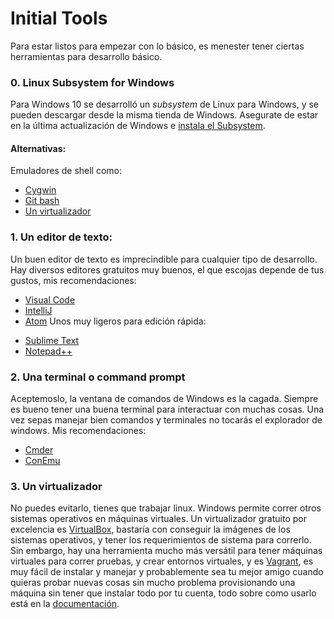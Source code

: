 # Initial Tools

Para estar listos para empezar con lo básico, es menester tener ciertas herramientas para desarrollo básico.

### 0. Linux Subsystem for Windows
Para Windows 10 se desarrolló un *subsystem* de Linux para Windows, y se pueden descargar desde la misma tienda de Windows. Asegurate de estar en la última actualización de Windows e [instala el Subsystem](https://docs.microsoft.com/en-us/windows/wsl/install-win10).

#### Alternativas:
Emuladores de shell como:
* [Cygwin](https://www.cygwin.com/) 
* [Git bash](git.md#Instalar-Git)
* [Un virtualizador](#Un-virtualizador)

### 1. Un editor de texto:
Un buen editor de texto es imprecindible para cualquier tipo de desarrollo. Hay diversos editores gratuitos muy buenos, el que escojas depende de tus gustos, mis recomendaciones:
* [Visual Code](https://code.visualstudio.com/download)
* [IntelliJ](https://www.jetbrains.com/idea/download)
* [Atom](https://atom.io/)
Unos muy ligeros para edición rápida:
- [Sublime Text](https://www.sublimetext.com/3)
- [Notepad++](https://notepad-plus-plus.org/download/v7.6.6.html)

### 2. Una terminal o command prompt 

Aceptemoslo, la ventana de comandos de Windows es la cagada. Siempre es bueno tener una buena terminal para interactuar con muchas cosas. Una vez sepas manejar bien comandos y terminales no tocarás el explorador de windows. Mis recomendaciones:
* [Cmder](https://cmder.net/)
* [ConEmu](https://conemu.github.io/)

### 3. Un virtualizador

No puedes evitarlo, tienes que trabajar linux. Windows permite correr otros sistemas operativos en máquinas virtuales.
Un virtualizador gratuito por excelencia es [VirtualBox](https://www.virtualbox.org/), bastaría con conseguir la imágenes de los sistemas operativos, y tener los requerimientos de sistema para correrlo.
Sin embargo, hay una herramienta mucho más versátil para tener máquinas virtuales para correr pruebas, y crear entornos virtuales, y es [Vagrant](https://www.vagrantup.com/), es muy fácil de instalar y manejar y probablemente sea tu mejor amigo cuando quieras probar nuevas cosas sin mucho problema provisionando una máquina sin tener que instalar todo por tu cuenta, todo sobre como usarlo está en la [documentación](https://www.vagrantup.com/intro/index.html).